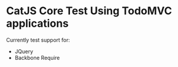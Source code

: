 CatJS Core Test Using TodoMVC applications
===============================================

Currently test support for:

* JQuery
* Backbone Require